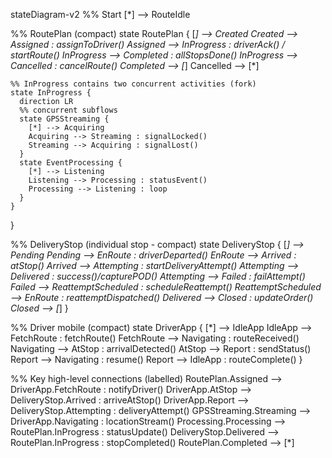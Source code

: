 stateDiagram-v2
  %% Start
  [*] --> RouteIdle

  %% RoutePlan (compact)
  state RoutePlan {
    [*] --> Created
    Created --> Assigned : assignToDriver()
    Assigned --> InProgress : driverAck() / startRoute()
    InProgress --> Completed : allStopsDone()
    InProgress --> Cancelled : cancelRoute()
    Completed --> [*]
    Cancelled --> [*]

    %% InProgress contains two concurrent activities (fork)
    state InProgress {
      direction LR
      %% concurrent subflows
      state GPSStreaming {
        [*] --> Acquiring
        Acquiring --> Streaming : signalLocked()
        Streaming --> Acquiring : signalLost()
      }
      state EventProcessing {
        [*] --> Listening
        Listening --> Processing : statusEvent()
        Processing --> Listening : loop
      }
    }
  }

  %% DeliveryStop (individual stop - compact)
  state DeliveryStop {
    [*] --> Pending
    Pending --> EnRoute : driverDeparted()
    EnRoute --> Arrived : atStop()
    Arrived --> Attempting : startDeliveryAttempt()
    Attempting --> Delivered : success()/capturePOD()
    Attempting --> Failed : failAttempt()
    Failed --> ReattemptScheduled : scheduleReattempt()
    ReattemptScheduled --> EnRoute : reattemptDispatched()
    Delivered --> Closed : updateOrder()
    Closed --> [*]
  }

  %% Driver mobile (compact)
  state DriverApp {
    [*] --> IdleApp
    IdleApp --> FetchRoute : fetchRoute()
    FetchRoute --> Navigating : routeReceived()
    Navigating --> AtStop : arrivalDetected()
    AtStop --> Report : sendStatus()
    Report --> Navigating : resume()
    Report --> IdleApp : routeComplete()
  }

  %% Key high-level connections (labelled)
  RoutePlan.Assigned --> DriverApp.FetchRoute : notifyDriver()
  DriverApp.AtStop --> DeliveryStop.Arrived : arriveAtStop()
  DriverApp.Report --> DeliveryStop.Attempting : deliveryAttempt()
  GPSStreaming.Streaming --> DriverApp.Navigating : locationStream()
  Processing.Processing --> RoutePlan.InProgress : statusUpdate()
  DeliveryStop.Delivered --> RoutePlan.InProgress : stopCompleted()
  RoutePlan.Completed --> [*]
